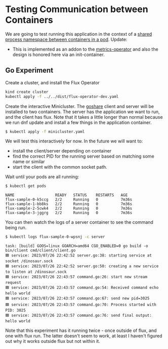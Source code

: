 # Testing Communication between Containers

We are going to test running this application in the context of a [shared process namespace between containers in a pod](https://kubernetes.io/docs/tasks/configure-pod-container/share-process-namespace/).
Update:

 - This is implemented as an addon to the [metrics-operator](https://converged-computing.github.io/metrics-operator/getting_started/addons.html#workload-flux) and also the design is honored here via an init-container.

## Go Experiment

Create a cluster, and install the Flux Operator

```bash
kind create cluster
kubectl apply -f ../../dist/flux-operator-dev.yaml
```

Create the interactive Minicluster. The [goshare](https://github.com/converged-computing/goshare) client and server will
be installed to two containers. The server has the application we want to run, and the client has flux.
Note that it takes a little longer than normal because we run dnf update and install a few things in
the application container.

```bash
$ kubectl apply -f minicluster.yaml
```

We will test this interactively for now. In the future we will want to:

- install the client/server depending on container
- find the correct PID for the running server based on matching some name or similar
- start the client with the common socket path.

Wait until your pods are all running:

```bash
$ kubectl get pods
```
```console
NAME                  READY   STATUS    RESTARTS   AGE
flux-sample-0-k5ccg   2/2     Running   0          7m36s
flux-sample-1-bb8ks   2/2     Running   0          7m36s
flux-sample-2-5cwk4   2/2     Running   0          7m36s
flux-sample-3-jggrg   2/2     Running   0          7m36s
```

You can then watch the logs of a server container to see the command being run.
```bash
$ kubectl logs flux-sample-0-wpsnj -c server
```
```console
task: [build] GOOS=linux GOARCH=amd64 CGO_ENABLED=0 go build -o bin/client cmd/client/client.go
🟦️ service: 2023/07/26 22:42:52 server.go:38: starting service at socket /dinosaur.sock
🟦️ service: 2023/07/26 22:42:52 server.go:50: creating a new service to listen at /dinosaur.sock
🟦️ service: 2023/07/26 22:43:57 command.go:26: start new stream request
🟦️ service: 2023/07/26 22:43:57 command.go:54: Received command echo hello world
🟦️ service: 2023/07/26 22:43:57 command.go:67: send new pid=3025
🟦️ service: 2023/07/26 22:43:57 command.go:70: Process started with PID: 3025
🟦️ service: 2023/07/26 22:43:57 command.go:76: send final output: hello world
```

Note that this experiment has it running twice - once outside of flux, and one with flux run.
The latter doesn't seem to work, at least I haven't figured out why it works outside flux but not within it.